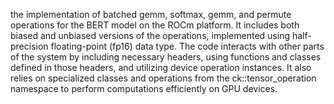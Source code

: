 the implementation of batched gemm, softmax, gemm, and permute operations for the BERT model on the ROCm platform. It includes both biased and unbiased versions of the operations, implemented using half-precision floating-point (fp16) data type. The code interacts with other parts of the system by including necessary headers, using functions and classes defined in those headers, and utilizing device operation instances. It also relies on specialized classes and operations from the ck::tensor_operation namespace to perform computations efficiently on GPU devices.